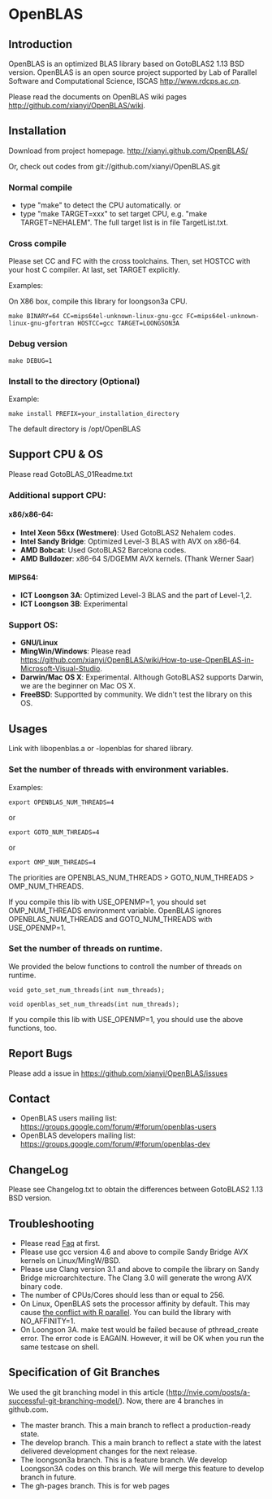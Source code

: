 # OpenBLAS

## Introduction
OpenBLAS is an optimized BLAS library based on GotoBLAS2 1.13 BSD version. OpenBLAS is an open source project supported by Lab of Parallel Software and Computational Science, ISCAS <http://www.rdcps.ac.cn>.

Please read the documents on OpenBLAS wiki pages <http://github.com/xianyi/OpenBLAS/wiki>.

## Installation
Download from project homepage. http://xianyi.github.com/OpenBLAS/

Or, check out codes from git://github.com/xianyi/OpenBLAS.git
### Normal compile
  * type "make" to detect the CPU automatically.
  or
  * type "make TARGET=xxx" to set target CPU, e.g. "make TARGET=NEHALEM". The full target list is in file TargetList.txt.

### Cross compile
Please set CC and FC with the cross toolchains. Then, set HOSTCC with your host C compiler. At last, set TARGET explicitly.

Examples:

On X86 box, compile this library for loongson3a CPU.

    make BINARY=64 CC=mips64el-unknown-linux-gnu-gcc FC=mips64el-unknown-linux-gnu-gfortran HOSTCC=gcc TARGET=LOONGSON3A

### Debug version

    make DEBUG=1

### Install to the directory (Optional)

Example:

    make install PREFIX=your_installation_directory

The default directory is /opt/OpenBLAS

## Support CPU & OS
Please read GotoBLAS_01Readme.txt

### Additional support CPU:

#### x86/x86-64:
- **Intel Xeon 56xx (Westmere)**: Used GotoBLAS2 Nehalem codes.
- **Intel Sandy Bridge**: Optimized Level-3 BLAS with AVX on x86-64.
- **AMD Bobcat**: Used GotoBLAS2 Barcelona codes.
- **AMD Bulldozer**: x86-64 S/DGEMM AVX kernels. (Thank Werner Saar)

#### MIPS64:
- **ICT Loongson 3A**: Optimized Level-3 BLAS and the part of Level-1,2.
- **ICT Loongson 3B**: Experimental

### Support OS:
- **GNU/Linux**
- **MingWin/Windows**: Please read <https://github.com/xianyi/OpenBLAS/wiki/How-to-use-OpenBLAS-in-Microsoft-Visual-Studio>.
- **Darwin/Mac OS X**: Experimental. Although GotoBLAS2 supports Darwin, we are the beginner on Mac OS X.
- **FreeBSD**: Supportted by community. We didn't test the library on this OS.

## Usages
Link with libopenblas.a or -lopenblas for shared library.

### Set the number of threads with environment variables. 

Examples:

    export OPENBLAS_NUM_THREADS=4

 or

    export GOTO_NUM_THREADS=4

 or 

    export OMP_NUM_THREADS=4

The priorities are OPENBLAS_NUM_THREADS > GOTO_NUM_THREADS > OMP_NUM_THREADS.

If you compile this lib with USE_OPENMP=1, you should set OMP_NUM_THREADS environment variable. OpenBLAS ignores OPENBLAS_NUM_THREADS and GOTO_NUM_THREADS with USE_OPENMP=1.

### Set the number of threads on runtime. 

We provided the below functions to controll the number of threads on runtime.

    void goto_set_num_threads(int num_threads);

    void openblas_set_num_threads(int num_threads);

If you compile this lib with USE_OPENMP=1, you should use the above functions, too.

## Report Bugs
Please add a issue in https://github.com/xianyi/OpenBLAS/issues

## Contact
* OpenBLAS users mailing list: https://groups.google.com/forum/#!forum/openblas-users
* OpenBLAS developers mailing list: https://groups.google.com/forum/#!forum/openblas-dev

## ChangeLog
Please see Changelog.txt to obtain the differences between GotoBLAS2 1.13 BSD version.

## Troubleshooting
* Please read [Faq](https://github.com/xianyi/OpenBLAS/wiki/Faq) at first.
* Please use gcc version 4.6 and above to compile Sandy Bridge AVX kernels on Linux/MingW/BSD.
* Please use Clang version 3.1 and above to compile the library on Sandy Bridge microarchitecture. The Clang 3.0 will generate the wrong AVX binary code.
* The number of CPUs/Cores should less than or equal to 256. 
* On Linux, OpenBLAS sets the processor affinity by default. This may cause [the conflict with R parallel](https://stat.ethz.ch/pipermail/r-sig-hpc/2012-April/001348.html). You can build the library with NO_AFFINITY=1.
* On Loongson 3A. make test would be failed because of pthread_create error. The error code is EAGAIN. However, it will be OK when you run the same testcase on shell. 

## Specification of Git Branches
We used the git branching model in this article (http://nvie.com/posts/a-successful-git-branching-model/). 
Now, there are 4 branches in github.com.
  * The master branch. This a main branch to reflect a production-ready state.
  * The develop branch. This a main branch to reflect a state with the latest delivered development changes for the next release.
  * The loongson3a branch. This is a feature branch. We develop Loongson3A codes on this branch. We will merge this feature to develop branch in future.
  * The gh-pages branch. This is for web pages
